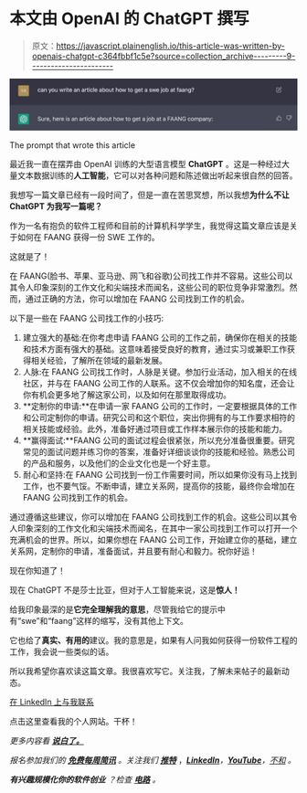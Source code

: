 # 本文由 OpenAI 的 ChatGPT 撰写

> 原文：<https://javascript.plainenglish.io/this-article-was-written-by-openais-chatgpt-c364fbbf1c5e?source=collection_archive---------9----------------------->

![](img/42ca967d661ebd0e2164f5d2c5252d23.png)

The prompt that wrote this article

最近我一直在摆弄由 OpenAI 训练的大型语言模型 **ChatGPT** 。这是一种经过大量文本数据训练的**人工智能**，它可以对各种问题和陈述做出听起来很自然的回答。

我想写一篇文章已经有一段时间了，但是一直在苦思冥想，所以我想**为什么不让 ChatGPT 为我写一篇呢？**

作为一名有抱负的软件工程师和目前的计算机科学学生，我觉得这篇文章应该是关于如何在 FAANG 获得一份 SWE 工作的。

这就是了！

在 FAANG(脸书、苹果、亚马逊、网飞和谷歌)公司找工作并不容易。这些公司以其令人印象深刻的工作文化和尖端技术而闻名，这些公司的职位竞争非常激烈。然而，通过正确的方法，你可以增加在 FAANG 公司找到工作的机会。

以下是一些在 FAANG 公司找工作的小技巧:

1.  建立强大的基础:在你考虑申请 FAANG 公司的工作之前，确保你在相关的技能和技术方面有强大的基础。这意味着接受良好的教育，通过实习或兼职工作获得相关经验，了解所在领域的最新发展。
2.  人脉:在 FAANG 公司找工作时，人脉是关键。参加行业活动，加入相关的在线社区，并与在 FAANG 公司工作的人联系。这不仅会增加你的知名度，还会让你有机会更多地了解这家公司，以及如何在那里取得成功。
3.  **定制你的申请:**在申请一家 FAANG 公司的工作时，一定要根据具体的工作和公司定制你的申请。研究公司和这个职位，突出你拥有的与工作要求相符的相关技能或经验。此外，准备好通过项目或工作样本展示你的技能和能力。
4.  **赢得面试:**FAANG 公司的面试过程会很紧张，所以充分准备很重要。研究常见的面试问题并练习你的答案，准备好详细谈谈你的技能和经验。熟悉公司的产品和服务，以及他们的企业文化也是一个好主意。
5.  耐心和坚持:在 FAANG 公司找到一份工作需要时间，所以如果你没有马上找到工作，也不要气馁。不断申请，建立关系网，提高你的技能，最终你会增加在 FAANG 公司找到工作的机会。

通过遵循这些建议，你可以增加在 FAANG 公司找到工作的机会。这些公司以其令人印象深刻的工作文化和尖端技术而闻名，在其中一家公司找到工作可以打开一个充满机会的世界。所以，如果你想在 FAANG 公司工作，开始建立你的基础，建立关系网，定制你的申请，准备面试，并且要有耐心和毅力。祝你好运！

现在你知道了！

现在 ChatGPT 不是莎士比亚，但对于人工智能来说，这是**惊人！**

给我印象最深的是**它完全理解我的意思**，尽管我给它的提示中有“swe”和“faang”这样的缩写，没有其他上下文。

它也给了**真实、有用的**建议。我的意思是，如果有人问我如何获得一份软件工程的工作，我会说一些类似的话。

所以我希望你喜欢读这篇文章。我很喜欢写它。关注我，了解未来帖子的最新动态。

[在 LinkedIn 上与我联系](https://www.linkedin.com/in/ahmed-ishaque-a6a51b1b5/)

点击这里查看我的个人网站。干杯！

*更多内容看* [***说白了。***](https://plainenglish.io/)

*报名参加我们的* [***免费每周简讯***](http://newsletter.plainenglish.io/) *。关注我们* [***推特***](https://twitter.com/inPlainEngHQ) ，[***LinkedIn***](https://www.linkedin.com/company/inplainenglish/)*，*[***YouTube***](https://www.youtube.com/channel/UCtipWUghju290NWcn8jhyAw)*，*[*不和*](https://discord.gg/GtDtUAvyhW) *。*

***有兴趣规模化你的软件创业*** *？检查* [***电路***](https://circuit.ooo?utm=publication-post-cta) *。*